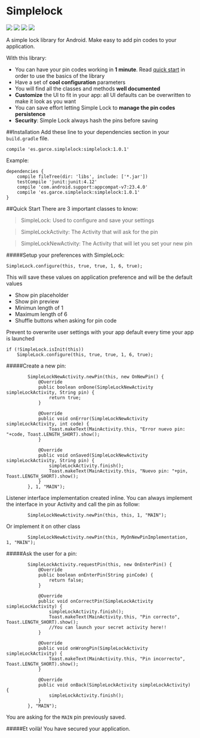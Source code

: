 # Simplelock
<p>
	<a href="https://github.com/GarceGon/SimpleLock/releases/tag/v1.0.1"><img src="https://img.shields.io/github/release/GarceGon/SimpleLock.svg"/></a>
	<a href="https://bintray.com/garcegon/maven/simple-lock"><img src="https://img.shields.io/bintray/v/garcegon/maven/simple-lock.svg"/></a>
	<a href="https://travis-ci.org/GarceGon/SimpleLock"><img src="https://img.shields.io/travis/GarceGon/SimpleLock.svg"/></a>
	<a href="https://raw.githubusercontent.com/GarceGon/SimpleLock/master/LICENSE"><img src="https://img.shields.io/badge/license-Apache%202-blue.svg"/></a>	
</p>
A simple lock library for Android. Make easy to add pin codes to your application.

With this library:
- You can have your pin codes working in **1 minute**. Read [quick start](README.md#quick-start) in order to use the basics of the library
- Have a set of **cool configuration** parameters
- You will find all the classes and methods **well documented**
- **Customize** the UI to fit in your app: all UI defaults can be overwritten to make it look as you want
- You can save effort letting Simple Lock to **manage the pin codes persistence**
- **Security**: Simple Lock always hash the pins before saving

##Installation
Add these line to your dependencies section in your `build.gradle` file.
```
compile 'es.garce.simplelock:simplelock:1.0.1'
```

Example:
```
dependencies {
    compile fileTree(dir: 'libs', include: ['*.jar'])
    testCompile 'junit:junit:4.12'
    compile 'com.android.support:appcompat-v7:23.4.0'
    compile 'es.garce.simplelock:simplelock:1.0.1'
}
```

##Quick Start
There are 3 important classes to know:
>SimpleLock: Used to configure and save your settings

>SimpleLockActivity: The Activity that will ask for the pin

>SimpleLockNewActivity: The Activity that will let you set your new pin

#####Setup your preferences with SimpleLock:
```
SimpleLock.configure(this, true, true, 1, 6, true);
```
This will save these values on application preference and will be the default values
- Show pin placeholder
- Show pin preview
- Minimun length of 1
- Maximum length of 6
- Shuffle buttons when asking for pin code

Prevent to overwrite user settings with your app default every time your app is launched
```
if (!SimpleLock.isInit(this))
    SimpleLock.configure(this, true, true, 1, 6, true);
```

#####Create a new pin:
```
        SimpleLockNewActivity.newPin(this, new OnNewPin() {
            @Override
            public boolean onDone(SimpleLockNewActivity simpleLockActivity, String pin) {
                return true;
            }

            @Override
            public void onError(SimpleLockNewActivity simpleLockActivity, int code) {
                Toast.makeText(MainActivity.this, "Error nuevo pin: "+code, Toast.LENGTH_SHORT).show();
            }

            @Override
            public void onSaved(SimpleLockNewActivity simpleLockActivity, String pin) {
                simpleLockActivity.finish();
                Toast.makeText(MainActivity.this, "Nuevo pin: "+pin, Toast.LENGTH_SHORT).show();
            }
        }, 1, "MAIN");
```
Listener interface implementation created inline. You can always implement the interface in your Activity and call the pin as follow:
```
        SimpleLockNewActivity.newPin(this, this, 1, "MAIN");
```
Or implement it on other class
```
        SimpleLockNewActivity.newPin(this, MyOnNewPinImplementation, 1, "MAIN");
```

#####Ask the user for a pin:
```
        SimpleLockActivity.requestPin(this, new OnEnterPin() {
            @Override
            public boolean onEnterPin(String pinCode) {
                return false;
            }

            @Override
            public void onCorrectPin(SimpleLockActivity simpleLockActivity) {
                simpleLockActivity.finish();
                Toast.makeText(MainActivity.this, "Pin correcto", Toast.LENGTH_SHORT).show();
                //You can launch your secret activity here!!
            }

            @Override
            public void onWrongPin(SimpleLockActivity simpleLockActivity) {
                Toast.makeText(MainActivity.this, "Pin incorrecto", Toast.LENGTH_SHORT).show();
            }

            @Override
            public void onBack(SimpleLockActivity simpleLockActivity) {
                simpleLockActivity.finish();
            }
        }, "MAIN");
```
You are asking for the `MAIN` pin previously saved.

#####Et voilà! You have secured your application.